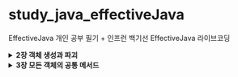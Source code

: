 # study_java_effectiveJava
EffectiveJava 개인 공부 필기 + 인프런 백기선 EffectiveJava 라이브코딩


<details>
  <summary><b>2장 객체 생성과 파괴</b></summary>
  <details>
     <summary><b>Item1 생성자 대신 정적 팩터리 메서드를 고려하라</b></summary>
    
     >> 평범한 경우에는 생성자를 사용하고, 정적 팩터리가 유리한 경우에는 생성자만 쓰지말고 정적 팩터리 메서드도 고려를 해봐라
- 클라이언트가 클래스의 인스턴스를 방법
    - 전통적인 수단 : public 생성자
    - 정적 팩터리 메서드 (static factory method) : 해당 클래스의 인스턴스를 반환하는 단순한 정적 메서드 (디자인 패턴의 팩터리 메서드와 다름)
        - 정적 팩터리 메서드 : 객체의 생성 역할을 하는 클래스 메서드 (생성자를 통해 객체를 생성하는게 아닌, 메서드를 통해 객체를 생성해주는 메서드)
        - 클래스는 클라이언트에 public 생성자 대신 정적 팩터리 메서드를 제공,
            - 장점 : 
                - 1. 이름을 가질 수 있다.
                    - 생성자는 이름을 바꿀 수 없고, 생성자를 다르게 일부 필드만 변경하려면 파라미터의 순서를 바꾸어 선언하는등의 번거로움이 있음..
                    - 생성자 자체만으로는 반환될 객체의 특성을 제대로 설명 못함.. (메서드 명으로 해당 생성자가 무엇을 의미하는지 명확한 의미전달 가능)
                - 2. 호출 될 때마다 인스턴스를 새로 생성하지 않아도 된다.
                    - 생성자는 기본적으로 매번 새로운 인스턴스를 만든다. 
                    - 인스턴스의 통제가 필요한 경우가 있는데, 생성자가 있으면 통제가 불가능함.
                    - 불변 클래스는 인스턴스를 미리 만들어 놓는 등 불필요한 객체 생성을 피할 수 있다. >> 생성 비용이 큰 객체가 자주 요청되는 상황시 성능을 올려준다.
                    - 반복되는 요청에 같은 객체를 반환하는 식으로 정적 팩터리 방식의 클래스는 언제 어떤 인스턴스를 살아 있게 할 지 철저히 통제 가능 >> 인스턴스 통제 클래스
                        - 인스턴스 통제 클래스는 클래스를 싱글턴으로 만들수도, 인스턴스화 불가로 만들 수 있다. 
                        - 불변 값 클래스에서 동치인 인스턴스가 단 하나뿐임을 보장 할 수 있다.
                        - 인스턴스 통제는 플라이웨이트 패턴의 근간이 된다.
                        - 열거 타입 인스턴스가 하나만 만들어짐을 보장
                        - 플라이 웨이트 패턴 (자주 사용하는 값들을 미리 캐싱해서 넣어두고, 꺼내서 쓰는 패턴,,) 과 유사함
                - 3. 반환 타입의 하위 타입 객체를 반환 할 수 있는 능력이 있다.
                    - 반환할 객체의 클래스를 자유롭게 선택 할 수 있다. >> 큰 유연성 보장. ,, API 구현 시, 작게 유지 할 수 있다.
                    - 인터페이스 타입을 사용 가능 (정적 팩터리 메서드 사용시 리턴 타입에 인터페이스를 두고, 실제 리턴은 해당 인터페이스의 구현체로 해줌)
                    - 자바 8 이후부터는 인터페이스에 정적 메서드를 선언 가능, 이를 통해 컬렉션 프레임워크에 핵심 인터페이스들에 수정 불가나 동기화 등의 기능을 붙인 구현체를 java.util.Collections를 통해 얻도록 했음. 
                        - 해당 인터페이스의 정적 팩터리 메서드를 호출하여 객체를 생성하는 클라이언트 입장에서 선언된 객체의 타입은 인터페이스가 된다! (이렇게 하면 API를 만들 때 구현 클래스를 공개하지 않고도 그 객체를 반환 할 수 있어 API를 작게 유지 가능) >> 인터페이스 기반 프레임워크를 만드는 핵심 기술
                        - 클래스에서는 메서드에 접근지정자를 붙이지 않으면 package 레벨의 접근지정자가 되고, 인터페이스에서는 public 레벨의 접근 지정자가 된다.
                - 4. 입력 매개변수에 따라 매번 다른 클래스의 객체를 반환 할 수 있다.
                    - 3번의 내용과 같이, 해당 타입의 리턴하는 타입의 하위타입인 경우 리턴의 구현체로 사용 가능하다.
                    - 3번 내용과 같이 클라이언트는 반환 타입의 존재를 모르고 알 필요도 없다. 그냥 해당 객체의 하위 클래스이기만 하면된다. 
                        - EnumSet 클래스는 public 생성자 없이 정적 팩터리만 제공하는데, OpenJDK에서는 원소의 수에 따라 두가지 하위 클래스 중 하나의 인스턴스를 반환한다. 
                            - 원소가 64개 이하면 원소들을 long 변수 하나로 관리하는 RegularEnumSet의 인스턴스를
                            - 65개 이상이면 long 배열로 관리하는 JumboEnumSet의 인스턴스를 반환한다.
                - 5. 정적 팩터리 메서드를 작성하는 시점에는 반환할 객체의 클래스가 존재하지 않아도 된다.
                    - ServiceLoader를 통해서 해당 인터페이스에 해당하는 구현체의 객체를 받아와 메서드를 실행 할 수 있음.
                    - 이렇게 하면 구현체에 의존적이지 않고 인터페이스에 의존하게 됨 >> 많은 유연성 제공
            - 단점
                - 1. 상속을 하려면 private나 protected 생성자가 필요한데, 정적 팩터리 메서드를 사용하려면 생성자를 private하게 선언하고 정적 팩터리 메서드를 선언하기 때문에 상속이 불가능하다.
                    - 상속보다 컴포지션()을 하도록 유도하면서 불편타입으로 만들려면 이 제약을 지켜야한다는 점에서 장점으로 받아들일 수 있다.
                - 2. 정적 팩터리 메서드는 프로그래머가 찾기 어렵다
                    - javadoc을 사용하면 생성자는 API가 칸이 특별하게 생성되서 나오는 반면, 정적 팩토리 메서드를 사용하면 다른 메서드들과 엮이기 때문에 클라이언트가(해당 API를 사용하는 사용자) 찾기가 어려움.
                        - 네이밍 규칙을 이용하여 해결한다 (javadoc에 스태틱 메서드 탭이 있으니 거기서 그래도 찾기 쉬우라고)
                            - from : 매개변수 1개를 받아서 인스턴스를 리턴하는 경우
                            - of,valueOf : 매개변수 여러개를 받아서 인스턴스를 만들어 리턴하는 경우 
                            - valueOf : of, from보다 더 자세하게 매개변수를 받는다.
                            - instance, getInstance : 미리 만들어져있는 인스턴스를 가져오는 경우 (같은 인스턴스임을 보장하지는 않음!)
                            - create , newInstance : 매번 새로운 인스턴스를 생성해 반환하는 경우.(다른 인스턴스를 보장)
                            - getType : getInstance 에서 인스턴스를 가져오는데 다른 클래스에서 팩터리 메서드를 정의 할 때 사용
                            - newType : newInstance에서 인스턴스를 가져오는데 다른 클래스에서 팩터리 메서드를 정의 할 때 사용
                                - BuffredReader br = Files.newBufferedReader(path);
                            - type : getType과 newType의 간결한 버전
                                - List<Product> productLitst = Collections.list(legacyProductList);
                        - 문서화(javadoc)를 통해 메서드를 설명한다. 
                            - javadoc 규약
                                - @param : 매개변수에 대한 설명
                                - @return : 반환값에 대한 설명
                                - @throws : 던지는 예외에 대한 설명
                                - @see : 외부 링크 또는 텍스트를 표시,,다른 필드나 메소드에 대한 모든 참조 링크를 나타내는 경우 사용
                                - /** 주석을 통해 설명해놓고 @see를 사용, 참조함을 알려주는건 클래스명#메서드명 (자기 자신일 경우 #메서드명)  
                            - javadoc 실행 방법
                                - tools > generated javadoc 클릭
                                - 한글 깨짐 방지를 위해 Other command line arguments에 
                                    - encoding UTF-8 charset UTF-8 docencoding UTF-8 > OK
                                    - open generated documentation in browser 체크하면 생성 후 자동으로 열림,, 
                                        - 체크 안해놨으면 해당 파일 경로의 index.html 열기.
            - 정적 팩토리 메서드 완벽 공략
                - 열거 타입(Enum)은 인스턴트가 하나만 만들어짐을 보장한다.
                    - 열거타입(Enum) : 상수 목록을 담을 수 있는 데이터 타입, 필드가 가질 수 있는 특정한 값들을 제한 할 수 있다. >> Type Safety 보장
                        - Type Safety : 허용하지 않는 값을 방어가 됨을 보장 (컴파일러 차원에서 지원하기 때문에)
                        - ENUM은 인스턴스가 하나만 만들어진다.
                            - Enum은 하나의 인스턴스만 만들어짐을 보장하기 때문에 값 비교시 equals보다 ==을 권장
                                - 만약 비교하는 대상이 null인경우, ==을 쓰면 그냥 아니라고 비교가되고 , equals를 쓰면 NPE가 동작하기 때문
                        - 열거 타입의 이름은 관례적으로 파스칼케이스(첫글자 대문자, 이후 카멜) 사용상수의 이름들은 관례적으로 모두 대문자를 사용
                        - Enum 내부적으로 필드나 생성자를 가질 수 있다.
                        - Enum타입의 메서드
                            - valueOf() : 매개값으로 주어지는 문자열과 동일한 문자열을 가지는 열거 객체를 리턴 (외부로부터 문자열을 입력받아 열거 객체로 변환 할 때 사용) 
                                - 해당하는열거 객체가 없다면 IllegalArgumentException 발생
                            - values() : 열거 타입의 모든 객체들을 배열로 만들어 리턴
                            - name() : 열거 객체가 갖고있는 문자열을 리턴하는 메소드. 리턴되는 문자열은 열거타입 정의시 사용한 상수 이름과 동일
                            - ordinal() : 전체 열거 객체 중 몇 번째 열거 객체인지 알려주는 메소드,, 배열의 인덱스
                            - Enum을 key로사용하는 맵이나 Enum을 담고있는 Set을 만들어 쓰고싶으면  EnumSet, EnumMap을 사용해서 사용하면 훨씬 빠름
                                - Color.class을 Enum으로 정의 했을 때
                                    - allOf(Color.class) : Enum의 모든 요소를 포함하는 EnumSet 만들 수 있다.
                                    - noneOf(Color.class) : 빈 Color 컬렉션을 갖는 EnumSet을 만들 수 있다.
                                    - contains(Color.RED) : 특정 요소가 EnumSet에 포함되어 있는지 확인 할 수 있다.
                                    - remove(Color.RED) : 특정 요소를 제거 할 수 있다. 
                - 같은 객체가 자주 요청되는 상황이라면 플라이웨이트 패턴을 사용 할 수 있다.
                    - 플라이웨이트 패턴 : 객체를 재사용 하는 방법 중 하나로, 객체를 가볍게 만들어 메모리 사용을 줄이는 패턴
                        - 자주 변하는 속성과 변하지 않는 속성을 분리하고, 재사용하여 메모리 사용을 줄일 수 있다. 조금이라도 줄이기 위해..
                        - 플라이웨이트 패턴을 생성자로 사용하지않고, 정적 팩토리 메서드를 통해 만들 수 있다.
                - 자바 8 부터는 인터페이스가 정적 메서드를 가질 수 없다는 제한이 풀렸기 때문에 인스턴스화 불가능한 동반 클래스를 둘 이유가 별로 없다.
                    - 기본 메서드
                        - default로 선언
                        - 인스턴스를 통해서 메서드를 호출 할 수 있음
                    - 정적 메서드
                        - static으로 선언하는것 (public이 기본이기 때문에 public이 들어가있음)
                        - 구현 타입을 통해서 메서드를 호출 할 수 있음
                    - private static 메서드
                        - java9 이후부터 제공, 하지만 아직도 private 필드는 정의 할 수 없다.
                        - override 불가능, 인터페이스 이름.메소드 이름 방식으로 사용해야함
                - 서비스 제공자 프레임워크를 만드는 근간이 된다. 
                    - 개념이 중요하지, 구현이 중요한게 아니다. (확장 가능한 애플리케이션을 목적으로..)
                    - 서비스 제공자 프레임워크 구성요소 4가지
                        - 서비스 제공자 인터페이스
                            - 확장이 가능한 서비스의 특징을 정의 ,, Service.interface
                        - 서비스 제공자
                            - 서비스 인터페이스를 구현하는 구현체
                        - 서비스 제공자 등록 API
                            - 스프링 기준 AppConfig처럼 서비스를 등록시키도록 도와주는 API 
                        - 서비스 접근 API
                            - 서비스를 가져오도록 해주는 API (의존관계 주입)
                - 서비스 제공자 인터페이스가 없다면 각 구현체를 인스턴스로 만들 때 리플렉션을 사용해야 한다.
                    - 리플렉션이란
                        - JVM의 클래스 로더를 통해 읽어온 클래스 정보(애노테이션, 필드, 메서드 등)를 사용하는 기술
                        - 네이밍 패턴, 필드이름 등등을 가능하게 해줌 >> 편리성 제공 
                - 브리지 디자인 패턴
                    - 서로 영향을 주지 않으면서 개별적인 계층구조로 발전 할 수 있게끔 구체적인것과 추상적인것을 분리해서 그 사이에 다리를 놓는 패턴
                    - 확장을 유연하게 해줌.
                - 의존 객체 주입 프레임워크 (스프링 프레임워크)

  </details>
  
  <details>
  <summary><b>Item2 생성자에 매개변수가 많다면 빌더를 고려하라</b></summary>
  
  정적 팩터리와 생성자의 제약조건 : 선택적 매개변수가 많을 때 적절히 대응하기 어렵다

선택적 매개변수가 많을때 생성자를 만드는 방법
- 점층적 생성자 패턴
    - 어떤 클래스에 필수 파라미터와 선택적 파라미터가 여러개가 있는경우, 필수 파라미터 + 선택적 파라미터 1개 생성자, 필수 파라미터+ 선택적 파라미터 2개 생성자 …  필수파라미터 + 선택적 파라미터 n개 생성자 이런 방식으로 점층적으로 생성자의 선택적 매개변수의 개수를 늘려가는 방식
    - 매개변수의 개수가 많아지면 클라이언트 코드를 작성하거나 읽기 어려움
        - 각 값의 의미, 몇개인지 세어보기, 원하지않는 매개변수 사용, 타입이 같은 매개변수가 연달아 나오면 찾기 어려운 버그 등,, 컴파일 단계에서 잡지 못하는 여러가지 변수들이 존재함
- 자바 빈즈 패턴
    - 자바 빈즈란 자바 표준 스펙중 하나인데, 게터세터 등을 정의해놨음
    - 객체 생성이 간단해짐
    - 매개변수가 없는 생성자로 객체를 만든 후, 세터 메서드를 호출해 원하는 매개변수의 값을 설정하는 방식
    - 객체 하나를 만들기 위해서는 메서드를 여러개 호출해야하고, 객체가 완전히 생성되기 전 까지 일관성이 무너진 상태에 놓인다. >> 디버깅이 어려움
        - 매개변수가 없는 생성자를 객체로 만드니까, 필수 파라미터를 빼놓고 사용 할 수도 있고,, 하니까 안전하지가 않음 (주석이나 문서화밖에는 방법이 없음)
        - 생성자에 필수 파라미터를 받는다고 해도, 불변성(이뮤터블)이 보장되지 않아 불완전함
    - 클래스를 불변으로 만들 수 없으며 스레드 안정성을 얻으려면 프로그래머가 추가작업을 해줘야함 
    - 단점을 완화하고자 생성이 끝난 객체를 수동으로 얼리고, 얼리기 전에는 사용 할 수 없도록 하는데, 실전에서는 거의 안쓰임,, 또한 freeze 메서드를 확실히 호출해줬는지 컴파일러가 보증 할 방법이 없어 런타임 오류에 취약
- 빌더 패턴
    - 점층적 생성자 패턴의 안전성 + 자바 빈즈 패턴의 가독성
    - 필수 파라미터만 갖는 생성자를 호출해 객체를 만들고, 빌더 객체가 제공하는 일종의 세터 메서들로 원하는 선택 매개변수를 설정 후, 매개변수가 없는 build 메서드를 호출해 클라이언트에게 필요한 (보통은 불변인) 객체를 얻는다.
        - 플루언트 API (메서드 호출) : 빌더의 세터 메서드들은 빌더 자신을 반환하기 때문에 연쇄적으로 호출 할 수 있다
    - 빌더는 생성할 클래스 안에 정적 멤버 클래스로 만들어두는게 보통이다.
    - 장점
        - 상당히 유연하다.
            - 빌더 하나로 여러 객체를 순회하며 만들 수 있고, 빌더에 넘기는 매개변수에 따라 다른 객체를 만들 수 있다.
            - 객체마다 부여되는 일련번호와 같은 특정 필드는 빌더가 알아서 채우도록 할 수 있다.
    - 단점
        - 객체를 만들려면 그에 앞서 빌더부터 만들어야 함
            - 생성비용은 크지 않지만, 성능에 민감한 상황에서는 문제가 될 수 있다.
        - 코드가 장황해서 매개변수가 4개 이상은 되어야 값어치를 한다.
            - 하지만 API는 시간이 지날수록 매개변수가 많아지는 경향이 있음을 명심!!
            - 생성자나 정적 팩터리 방식으로 시작했다가 나중에 매개변수가 많아지면 빌더 패턴으로 전환 할 수 있지만, 이전에 만들어둔 생성자와 정적 팩터리가 아주 도드라져보임,, 애초에 빌더로 시작하는 편이 나을때가 많다.
            - 인프런 팁 : Lombok의 @Builder를 추가하면 빌더를 알아서 만들어줌,
                - 애노테이션 프로세서 : 주석과도 같은 애노테이션을 통해 컴파일 하는 시점에 자바 코드로 변환을 해줌 ,, target 아래에 실제 클래스 파일을 만들어준다..
                - 장점 : 애노테이션 하나로 코딩을 할 게 없음,, 세팅 할 파라미터만 지정해주면 됨
                - 단점 : 
                    - 모든 파라미터를 받는 생성자가 생기기 때문에, 매개변수가 많은 생성자 가 노출되기 때문에 헷갈릴 수 있음,,
                        - 보완 하려면 AllArgsConstructor(access=AccessLevel.PRIVATE) 설정하면 외부에서 모든 파라미터 받는 생성자를 못씀
                    - 필수 파라미터를 지정 할 수 없음 이건 해결 불가라서 객체 사용시 필수 파라미터를 받아야한다면 빌더패턴을 직접 생성해줘야함 (어노테이션 불가능)
                    - 빌더 이름이 Builder로 default로 만들어지지 않음
                        - @Builder(builderClassName=“Builder”)로 설정하면 해결 가능
    - 핵심 정리 
        - 생성자나 정적 팩터리가 처리해야 할 매개변수가 많다면 빌더 패턴을 선택하는게 더 낫다.
        - 매개변수 중 다수가 필수가 아니거나 같은 타입이면 특히 더 고려 할 것
        - 빌더는 점층적 생성자보다 클라이언트 코드를 읽고 쓰기가 훨씬 간결하고, 자바 빈즈보다 훨씬 안전하다.

빌더 패턴은 계층적으로 설계된 클래스와 함께 사용하기에 좋다.
- 각 계층의 클래스에 관련 빌더를 멤버로 정의한다.
    - 추상 클래스는 추상 빌더를 갖게한다.
        - 추상클래스의 이너 Builder 클래스는 재귀적 타입 한정을 이용하는 제네릭 타입으로 정의
            - 하위타입으로 리턴해줘야 하위 클래스에서 재귀(메서드 체이닝)시 캐스팅을 해주지 않아도 됨.
        - 추상 메서드인 self를 통해 하위 클래스에서 형변환 하지 않고 메서드 연쇄를 지원한다 >> self 타입이 없는 자바에서 우회적으로 사용,, >> 시뮬레이트한 셀프타입 관용구
            - this를 리턴하면 상위 클래스를 리턴 해주기 때문에 하위타입으로 캐스팅 해줘야함
    - 구체 클래스는 구체 빌더를 갖게한다.
        - 각 하위클래스의 빌더가 정의한 build 메서드는 해당하는 구체 하위클래스를 반환하도록 선언
            - NyPizza.Builder.build()는 NyPizza 반환, Calzone.Builder.build()는 Calzone 반환
            - 공변 반환 타이핑 : 하위클래스의 메서드가 상위 클래스의 메서드가 정의한 반환 타입이 아닌, 그 하위 타입을 반환하는 기능
                - 클라이언트가 형변환에 신경쓰지 않고도 빌더를 사용 할 수 있다.
        - self()를 return this처리해서 하위타입을 다시 호출해주게끔함 (자바에는 없기 때문에 편법사용)

인프런 - 아이템2 생성자에 매개변수가 많다면 빌더를 고려하라 완벽 공략
- 자바 빈즈, 게터, 세터
    - 자바 빈즈
        - 주로 GUI에서 재사용이 가능한 소프트웨어 컴포넌트
        - 자바빈 스펙
            - GUI에서 사용하기위한 규약임, 
            - 프레임워크에서 사용하는경우, 데이터를 꺼내야 하는데 일관성이 필요, 여기서 자바 빈 규약을 따른 것!
            - 종류
                - 게터세터 네이밍 규약
                    - boolean만 독특하게 is필드명 라고 함
                - 인자가 없는 없는 생성자를 만들어 둬야 한다.
                    - 그래야 객체를 만들기 편함
                - Serializable 인터페이스를 따라야 한다. 
                    - 객체를 직렬화하고 역직렬화하게끔 해줌, 객체를 저장 할 수 있는 형태로 만들어줘야함
- 객체 얼리기 
    - 자바에 있는 기능 아님, 자바스크립트에 있는 기능, 진짜 안씀
    - freeeze를 하고나선 객체에 프로퍼티를 추가 할 수 없음
- 빌더 패턴
    - 동일한 프로세스를 거쳐 다양한 구성의 인스턴스를 만드는 방법.
        - 복잡한 객체를 만드는 프로세스를 독립적으로 분리 할 수 있다.
- IllegalArgumentException : 잘못된 인자를 넘겨 받았을 때 사용 할 수 있는 기본 런타임 예외
    - RuntimeException을 상속받은 기본 런타임 예외, uncheckedException
        - 자바의 예외 상황
            - Error
                - 시스템에 비정상적인 상황이 발생했을경우 발생
                - 메모리부족(OutOfMemoryError), 스택오버플로우(StackOverFlow) 등
                - 개발자가 예측하기도 쉽지 않고 처리 할 수 있는 방법도 없다.
            - Exception(예외)
                - Checked Exception
                    - RuntimeException의 하위클래스가 아니면서 ! Exception의 하위 클래스
                    - 반드시(강제) 에러 처리를 해야하는 특징이 있다. (try/catch or throw)
                    - FileNotFoundException, ClassNotFoundException 등
                    - 강제를 하기 때문에 클라이언트가 어떤 후속작업을 해주길 원하는경우 checkedException을 사용해야한다.
                - Unchecked Exception
                    - RuntimeException의 하위 클래스, 말그대로 실행 중 발생할 수 있는 예외
                    - Checked Exception과는 달리 에러 처리를 강제하지 않는다.
                    - ArrayIndexOutOfBoundsException, NPE, IllegalArgumentException 등

                - 어떤 필드에서 왜 에러가 났는지 생성자에 충분한 정보를 알려주는것이 좋다.
                - 메서드에 throws IllegalArgumentException, NullPointerException등 throws 를 해두면, 명시적으로 해당 메서드를 사용하는 클라이언트에게 이러한 에러가 발생 할 수 있다는 걸 알려줄 수 있다.! (에러 조심하라고 알려주는)
                - 너무 많은 uncheckedException을 다 표기하는건 코드의 가독성을 떨어트릴 수 있기 때문에 , 보통 checkedException만 표기를 한다.
- 가변인수
    - 가변적인 인자가 있는경우 여러 인자를 넘겨받는 방법
    - 타입…변수명 으로 사용, 내부적으로 배열을 생성해서 사용한다.(향상된 for문, 인자값으로 배열 넣어진다.)
    - 오롯이 메서드에 마지막에 하나만 쓸 수 있다.
    - 빌더를 사용하면 가변인수를 여러개 사용할 수 있다 >> 빌더가 제공하는 각각의 메서드에 값을 나눠서 가져올 수 있다는 뜻

  </details>
  
  <details>
  <summary><b>Item3 private 생성자나 열거 타입으로 싱글턴임을 보증하라</b></summary>
  
  싱글턴은 인스턴스를 오직 하나만 생성 할 수 있는 클래스
- 전형적인 예 : 함수와 같은 무상태 객체나 설계상 유일해야 하는 시스템 컴포넌트
- 단점 : 클래스를 싱글턴으로 만들면 이를 사용하는 클라이언트를 테스트하기가 어렵다.
    - 타입을 인터페이스로 정의한 다음 인터페이스를 구현해서 만든 싱글턴이 아니라면, 싱글턴 인스턴스를 가짜(mock) 구현으로 대체 할 수 없기 때문에
- 싱글턴 생성 방식 1 : public 필드 방식
    - 생성자는 private로 감춰두고, 유일한 인스턴스에 접근 할 수 있는 수단으로 public static 멤버를 하나 만듬.
    - private 생성자는 public static final 필드를 초기화 할 때 딱 한 번만 호출됨, public이나 protected 생성자가 없어 해당 클래스가 초기화 될 때 만들어진 인스턴스가 전체 시스템에서 하나뿐임을 보장
        - 예외 상황 : 권한이 있는 클라이언트는 리플렉션 API인 AccessibleObject.setAccessible을 사용하여 private 생성자를 호출 할 수 있음,, >> 방어를 위해 생성자를 수정하여 두번째 객체가 생성되려 할 때 예외를 던지면 된다.  
    - 장점 
        - 해당 클래스가 싱글턴임이 API에 명백히 드러난다. 
            - public static 필드가 final 이므로 절대로 다른 객체를 참조 할 수 없다.
        - 간결함
- 싱글턴 생성 방식 2 : 정적 팩터리 메서드를 public static 멤버로 제공
    - 

  
  </details>
  
  <details>
  <summary><b>Item4 인스턴스화를 막으려거든 private 생성자를 사용하라</b></summary>
  
  </details>
  
  <details>
  <summary><b>Item5 자원을 직접 명시하지 말고 의존 객체 주입을 사용하라</b></summary>
  
  </details>
  
  <details>
  <summary><b>Item6 불필요한 객체 생성을 피하라</b></summary>
  
  </details>
  
  <details>
  <summary><b>Item7 다 쓴 객체 참조를 해제하라</b></summary>
  
  </details>
  
  <details>
  <summary><b>Item8 finalizer와 cleaner 사용을 피하라</b></summary>
  
  </details>
  
  <details>
  <summary><b>Item9 try-finally보다는 try-with-resources를 사용하라</b></summary>
  
  </details>
  
</details> 

<details>
  <summary><b>3장 모든 객체의 공통 메서드</b></summary>
  
</details>
